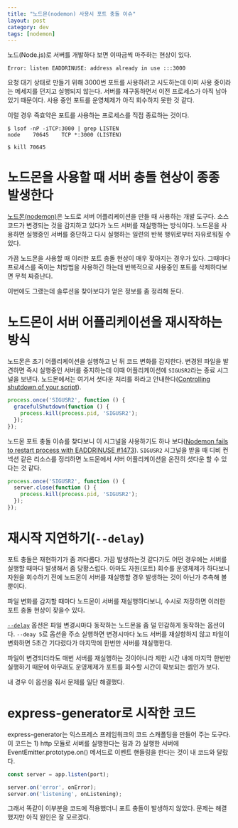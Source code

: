 ```yaml
---
title: "노드몬(nodemon) 사용시 포트 충돌 이슈"
layout: post
category: dev
tags: [nodemon]
---
```


노드(Node.js)로 서버를 개발하다 보면 이따금씩 마주하는 현상이 있다.

```
Error: listen EADDRINUSE: address already in use :::3000
```

요청 대기 상태로 만들기 위해 3000번 포트를 사용하려고 시도하는데 이미 사용 중이라는 메세지를 던지고 실행되지 않는다.
서버를 재구동하면서 이전 프로세스가 아직 남아 있기 때문이다.
사용 중인 포트를 운영체제가 아직 회수하지 못한 것 같다.

이럴 경우 즉효약은 포트를 사용하는 프로세스를 직접 종료하는 것이다.

```
$ lsof -nP -iTCP:3000 | grep LISTEN
node    70645    TCP *:3000 (LISTEN)

$ kill 70645
```

# 노드몬을 사용할 때 서버 충돌 현상이 종종 발생한다

[노드몬(nodemon)]()은 노드로 서버 어플리케이션을 만들 때 사용하는 개발 도구다.
소스 코드가 변경되는 것을 감지하고 있다가 노드 서버를 재실행하는 방식이다.
노드몬을 사용하면 실행중인 서버를 중단하고 다시 실행하는 일련의 반복 행위로부터 자유로워질 수 있다.

가끔 노드몬을 사용할 때 이러한 포트 충돌 현상이 매우 잦아지는 경우가 있다.
그때마다 프로세스를 죽이는 처방법을 사용하긴 하는데 반복적으로 사용중인 포트를 삭제하다보면 무척 짜증난다.

이번에도 그랬는데 솔루션을 찾아보다가 얻은 정보를 좀 정리해 둔다.

# 노드몬이 서버 어플리케이션을 재시작하는 방식

노드몬은 초기 어플리케이션을 실행하고 난 뒤 코드 변화를 감지한다.
변경된 파일을 발견하면 즉시 실행중인 서버를 중지하는데 이때 어플리케이션에 `SIGUSR2`라는 종료 시그널을 보낸다.
노드몬에서는 여기서 셧다운 처리를 하라고 안내한다([Controlling shutdown of your script](https://github.com/remy/nodemon#controlling-shutdown-of-your-script)).

```js
process.once('SIGUSR2', function () {
  gracefulShutdown(function () {
    process.kill(process.pid, 'SIGUSR2');
  });
});
```

노드몬 포트 충돌 이슈를 찾다보니 이 시그널을 사용하기도 하나 보다([Nodemon fails to restart process with EADDRINUSE #1473](https://github.com/remy/nodemon/issues/1473#issuecomment-458727883)).
`SIGUSR2` 시그널을 받을 때 디비 컨넥션 같은 리소스를 정리하면 노드몬에서 서버 어플리케이션을 온전히 셧다운 할 수 있다는 것 같다.

```js
process.once('SIGUSR2', function () {
  server.close(function () {
    process.kill(process.pid, 'SIGUSR2');
  });
});
```

# 재시작 지연하기(`--delay`)

포트 충돌은 재현하기가 좀 까다롭다.
가끔 발생하는것 같다가도 어떤 경우에는 서버를 실행할 때마다 발생해서 좀 당황스럽다.
아마도 자원(포트) 회수를 운영체제가 하다보니 자원을 회수하기 전에 노드몬이 서버를 재실행할 경우 발생하는 것이 아닌가 추측해 볼 뿐이다.

파일 변화를 감지할 때마다 노드몬이 서버를 재실행하다보니, 수시로 저장하면 이러한 포트 충돌 현상이 잦을수 있다.

[`--delay`](https://github.com/remy/nodemon#delaying-restarting) 옵션은 파일 변경시마다 동작하는 노드몬을 좀 덜 민감하게 동작하는 옵션이다.
`--deay 5`로 옵션을 주소 실행하면 변경시마다 노드 서버를 재실항하지 않고 파일이 변화하면 5초간 기다렸다가 마지막에 한번만 서버를 재실행한다.

파일이 변경되더라도 매번 서버를 재실행하는 것이아니라 제한 시간 내에 마지막 한번만 실행하기 때문에 아무래도 운영제제가 포트를 회수할 시간이 확보되는 셈인가 보다.

내 경우 이 옵션을 줘서 문제를 일단 해결했다.

# express-generator로 시작한 코드

express-generator는 익스프레스 프레임워크의 코드 스캐폴딩을 만들어 주는 도구다.
이 코드는 1) http 모듈로 서버를 실행한다는 점과 2) 실행한 서버에 EventEmitter.prototype.on() 메서드로 이벤트 핸들링을 한다는 것이 내 코드와 달랐다.

```js
const server = app.listen(port);

server.on('error', onError);
server.on('listening', onListening);
```

그래서 똑같이 이부분을 코드에 적용했더니 포트 충돌이 발생하지 않았다.
문제는 해결했지만 아직 원인은 잘 모르겠다.

